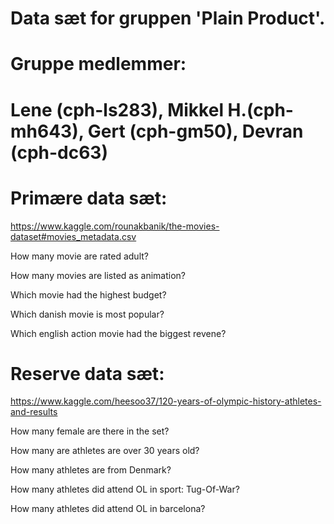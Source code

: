 # Data sæt for gruppen 'Plain Product'.
# Gruppe medlemmer:
# Lene (cph-ls283), Mikkel H.(cph-mh643), Gert (cph-gm50), Devran (cph-dc63)

# Primære data sæt:

https://www.kaggle.com/rounakbanik/the-movies-dataset#movies_metadata.csv

How many movie are rated adult?

How many movies are listed as animation? 

Which movie had the highest budget? 

Which danish movie is most popular? 

Which english action movie had the biggest revene? 


# Reserve data sæt:

https://www.kaggle.com/heesoo37/120-years-of-olympic-history-athletes-and-results

How many female are there in the set?

How many are athletes are over 30 years old?

How many athletes are from Denmark?

How many athletes did attend OL in sport: Tug-Of-War?

How many athletes did attend OL in barcelona?
